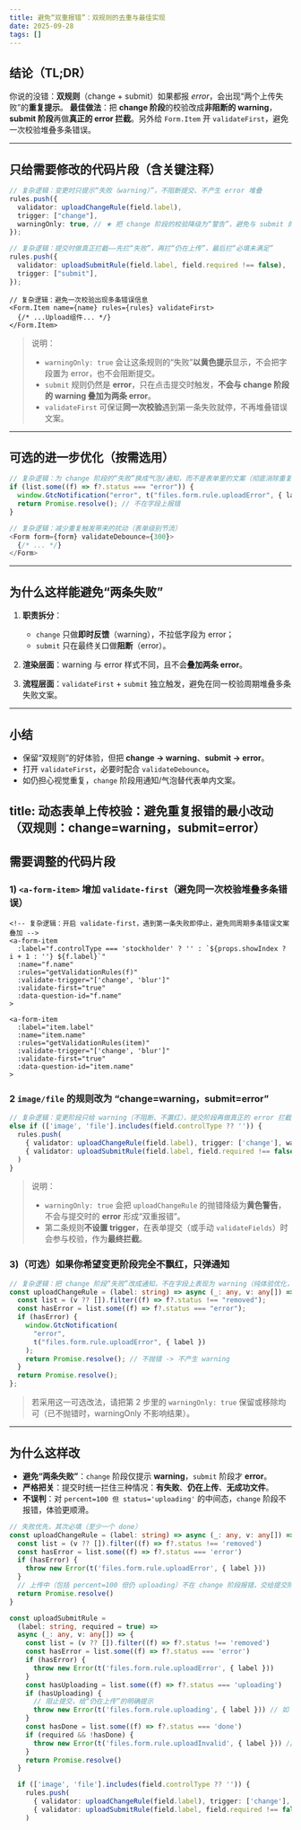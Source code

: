 ```yaml
---
title: 避免“双重报错”：双规则的去重与最佳实现
date: 2025-09-28
tags: []
---
```


## 结论（TL;DR）

你说的没错：**双规则**（change + submit）如果都报 _error_，会出现“两个上传失败”的**重复提示**。
**最佳做法**：把 **change 阶段**的校验改成**非阻断的 warning**，**submit 阶段**再做**真正的 error 拦截**。另外给 `Form.Item` 开 `validateFirst`，避免一次校验堆叠多条错误。

---

## 只给需要修改的代码片段（含关键注释）

```ts
// 复杂逻辑：变更时只提示“失败（warning）”，不阻断提交、不产生 error 堆叠
rules.push({
  validator: uploadChangeRule(field.label),
  trigger: ["change"],
  warningOnly: true, // ★ 把 change 阶段的校验降级为“警告”，避免与 submit 的 error 重复
});
```

```ts
// 复杂逻辑：提交时做真正拦截——先拦“失败”，再拦“仍在上传”，最后拦“必填未满足”
rules.push({
  validator: uploadSubmitRule(field.label, field.required !== false),
  trigger: ["submit"],
});
```

```tsx
// 复杂逻辑：避免一次校验出现多条错误信息
<Form.Item name={name} rules={rules} validateFirst>
  {/* ...Upload组件... */}
</Form.Item>
```

> 说明：
>
> - `warningOnly: true` 会让这条规则的“失败”**以黄色提示**显示，不会把字段置为 error，也不会阻断提交。
> - `submit` 规则仍然是 **error**，只在点击提交时触发，**不会与 change 阶段的 warning 叠加为两条 error**。
> - `validateFirst` 可保证**同一次校验**遇到第一条失败就停，不再堆叠错误文案。

---

## 可选的进一步优化（按需选用）

```ts
// 复杂逻辑：为 change 阶段的“失败”换成气泡/通知，而不是表单里的文案（彻底消除重复感）
if (list.some((f) => f?.status === "error")) {
  window.GtcNotification("error", t("files.form.rule.uploadError", { label }));
  return Promise.resolve(); // 不在字段上报错
}
```

```ts
// 复杂逻辑：减少重复触发带来的扰动（表单级别节流）
<Form form={form} validateDebounce={300}>
  {/* ... */}
</Form>
```

---

## 为什么这样能避免“两条失败”

1. **职责拆分**：

   - `change` 只做**即时反馈**（warning），不拉低字段为 error；
   - `submit` 只在最终关口做**阻断**（error）。

2. **渲染层面**：warning 与 error 样式不同，且不会**叠加两条 error**。
3. **流程层面**：`validateFirst` + `submit` 独立触发，避免在同一校验周期堆叠多条失败文案。

---

## 小结

- 保留“双规则”的好体验，但把 **change → warning**、**submit → error**。
- 打开 `validateFirst`，必要时配合 `validateDebounce`。
- 如仍担心视觉重复，`change` 阶段用通知/气泡替代表单内文案。

## title: 动态表单上传校验：避免重复报错的最小改动（双规则：change=warning，submit=error）

## 需要调整的代码片段

### 1) `<a-form-item>` 增加 `validate-first`（避免同一次校验堆叠多条错误）

```vue
<!-- 复杂逻辑：开启 validate-first，遇到第一条失败即停止，避免同周期多条错误文案叠加 -->
<a-form-item
  :label="f.controlType === 'stockholder' ? '' : `${props.showIndex ? i + 1 : ''} ${f.label}`"
  :name="f.name"
  :rules="getValidationRules(f)"
  :validate-trigger="['change', 'blur']"
  :validate-first="true"
  :data-question-id="f.name"
>
```

```vue
<a-form-item
  :label="item.label"
  :name="item.name"
  :rules="getValidationRules(item)"
  :validate-trigger="['change', 'blur']"
  :validate-first="true"
  :data-question-id="item.name"
>
```

### 2 `image/file` 的规则改为 “change=warning，submit=error”

```ts
// 复杂逻辑：变更阶段只给 warning（不阻断、不置红），提交阶段再做真正的 error 拦截
else if (['image', 'file'].includes(field.controlType ?? '')) {
  rules.push(
    { validator: uploadChangeRule(field.label), trigger: ['change'], warningOnly: true }, // 修改：加 warningOnly
    { validator: uploadSubmitRule(field.label, field.required !== false) }                // 修改：去掉 trigger，让其在提交校验时生效
  )
}
```

> 说明：
>
> - `warningOnly: true` 会把 `uploadChangeRule` 的抛错降级为**黄色警告**，不会与提交时的 **error** 形成“双重报错”。
> - 第二条规则**不设置 trigger**，在表单提交（或手动 `validateFields`）时会参与校验，作为**最终拦截**。

### 3)（可选）如果你希望变更阶段完全不飘红，只弹通知

```ts
// 复杂逻辑：把 change 阶段“失败”改成通知，不在字段上表现为 warning（纯体验优化，可选）
const uploadChangeRule = (label: string) => async (_: any, v: any[]) => {
  const list = (v ?? []).filter((f) => f?.status !== "removed");
  const hasError = list.some((f) => f?.status === "error");
  if (hasError) {
    window.GtcNotification(
      "error",
      t("files.form.rule.uploadError", { label })
    );
    return Promise.resolve(); // 不抛错 -> 不产生 warning
  }
  return Promise.resolve();
};
```

> 若采用这一可选改法，请把第 2 步里的 `warningOnly: true` 保留或移除均可（已不抛错时，warningOnly 不影响结果）。

---

## 为什么这样改

- **避免“两条失败”**：`change` 阶段仅提示 **warning**，`submit` 阶段才 **error**。
- **严格把关**：提交时统一拦住三种情况：**有失败**、**仍在上传**、**无成功文件**。
- **不误判**：对 `percent=100 但 status='uploading'` 的中间态，`change` 阶段不报错，体验更顺滑。

```ts
// 失败优先，其次必填（至少一个 done）
const uploadChangeRule = (label: string) => async (_: any, v: any[]) => {
  const list = (v ?? []).filter((f) => f?.status !== 'removed')
  const hasError = list.some((f) => f?.status === 'error')
  if (hasError) {
    throw new Error(t('files.form.rule.uploadError', { label }))
  }
  // 上传中（包括 percent=100 但仍 uploading）不在 change 阶段报错，交给提交阶段兜底
  return Promise.resolve()
}

const uploadSubmitRule =
  (label: string, required = true) =>
  async (_: any, v: any[]) => {
    const list = (v ?? []).filter((f) => f?.status !== 'removed')
    const hasError = list.some((f) => f?.status === 'error')
    if (hasError) {
      throw new Error(t('files.form.rule.uploadError', { label }))
    }
    const hasUploading = list.some((f) => f?.status === 'uploading')
    if (hasUploading) {
      // 阻止提交，给“仍在上传”的明确提示
      throw new Error(t('files.form.rule.uploading', { label })) // 如：`{label} 正在上传，请稍候`
    }
    const hasDone = list.some((f) => f?.status === 'done')
    if (required && !hasDone) {
      throw new Error(t('files.form.rule.uploadInvalid', { label })) // 如：`请至少成功上传 1 个 {label}`
    }
    return Promise.resolve()
  }

  if (['image', 'file'].includes(field.controlType ?? '')) {
    rules.push(
      { validator: uploadChangeRule(field.label), trigger: ['change'], warningOnly: true },
      { validator: uploadSubmitRule(field.label, field.required !== false), trigger: ['submit'] },
    )
```
